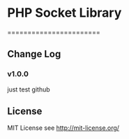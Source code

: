 # PHP Socket Library
=======================

## Change Log
### v1.0.0
just test github

## License
MIT License see http://mit-license.org/
